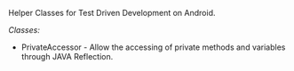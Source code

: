 Helper Classes for Test Driven Development on Android.

*Classes:*
* PrivateAccessor - Allow the accessing of private methods and variables through JAVA Reflection.

